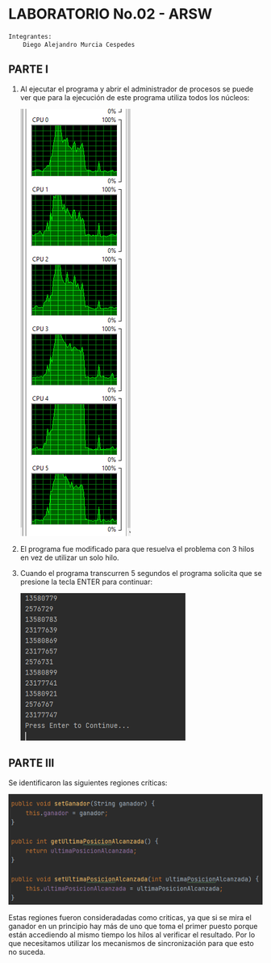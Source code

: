 # LABORATORIO No.02 - ARSW

```
Integrantes:
    Diego Alejandro Murcia Cespedes
```

## PARTE I
1. Al ejecutar el programa y abrir el administrador de procesos se puede ver que para la ejecución de
    este programa utiliza todos los núcleos:
   
    ![](/img/Monitor_Proceso.png)

2. El programa fue modificado para que resuelva el problema con 3 hilos en vez de utilizar un solo hilo.


3. Cuando el programa transcurren 5 segundos el programa solicita que se presione la tecla ENTER para continuar:
   
    ![](/img/Press_Enter_to_Continue.png)

## PARTE III
Se identificaron las siguientes regiones críticas:

![](/img/Regiones_Criticas.png)

Estas regiones fueron consideradadas como criticas, ya que si se mira el ganador en un principio
hay más de uno que toma el primer puesto porque están accediendo al mismo tiempo los hilos al verificar
el resultado. Por lo que necesitamos utilizar los mecanismos de sincronización para que esto no suceda.
